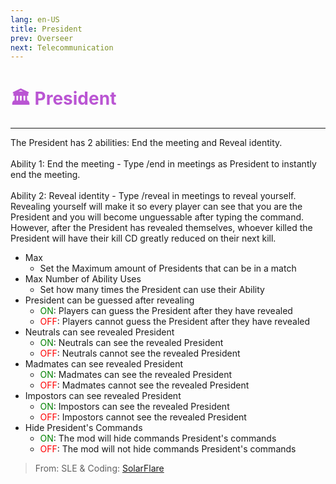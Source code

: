 ```yaml
---
lang: en-US
title: President
prev: Overseer
next: Telecommunication
---
```


# <font color="#ba55d3">🏛️ <b>President</b></font> <Badge text="Power" type="tip" vertical="middle"/>
---

The President has 2 abilities: End the meeting and Reveal identity.<br><br>
Ability 1: End the meeting - Type /end in meetings as President to instantly end the meeting.<br><br>
Ability 2: Reveal identity - Type /reveal in meetings to reveal yourself. Revealing yourself will make it so every player can see that you are the President and you will become unguessable after typing the command. However, after the President has revealed themselves, whoever killed the President will have their kill CD greatly reduced on their next kill.
* Max
  * Set the Maximum amount of Presidents that can be in a match
* Max Number of Ability Uses 
  * Set how many times the President can use their Ability
* President can be guessed after revealing
  * <font color=green>ON</font>: Players can guess the President after they have revealed
  * <font color=red>OFF</font>: Players cannot guess the President after they have revealed
* Neutrals can see revealed President
  * <font color=green>ON</font>: Neutrals can see the revealed President
  * <font color=red>OFF</font>: Neutrals cannot see the revealed President
* Madmates can see revealed President
  * <font color=green>ON</font>: Madmates can see the revealed President
  * <font color=red>OFF</font>: Madmates cannot see the revealed President
* Impostors can see revealed President
  * <font color=green>ON</font>: Impostors can see the revealed President
  * <font color=red>OFF</font>: Impostors cannot see the revealed President
* Hide President's Commands
  * <font color=green>ON</font>: The mod will hide commands President's commands
  * <font color=red>OFF</font>: The mod will not hide commands President's commands

> From: SLE & Coding: [SolarFlare](#)